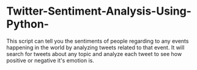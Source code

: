 # Twitter-Sentiment-Analysis-Using-Python-
This script can tell you the sentiments of people regarding to any events happening in the world by analyzing tweets related to that event. 
It will search for tweets about any topic and analyze each tweet to see how positive or negative it's emotion is.
